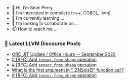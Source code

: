 - 👋 Hi, I’m Sean Perry
- 👀 I’m interested in compilers (c++, COBOL, llvm)
- 🌱 I’m currently learning ...
- 💞️ I’m looking to collaborate on ...
- 📫 How to reach me ...

<!---
s66perry/s66perry is a ✨ special ✨ repository because its `README.md` (this file) appears on your GitHub profile.
You can click the Preview link to take a look at your changes.
--->
### 📕 Latest LLVM Discourse Posts

<!-- DISCOURSE-LLVM:START -->
- [ORC JIT Update / Office Hours -- September 2022](https://discourse.llvm.org/t/orc-jit-update-office-hours-september-2022/65104#post_2)
- [# [RFC] Add `tensor.from_shape` operation](https://discourse.llvm.org/t/rfc-add-tensor-from-shape-operation/65101#post_6)
- [# [RFC] Add `tensor.from_shape` operation](https://discourse.llvm.org/t/rfc-add-tensor-from-shape-operation/65101#post_5)
- [What is the first argument in &quot;_ZNSolsEi&quot; function call?](https://discourse.llvm.org/t/what-is-the-first-argument-in-znsolsei-function-call/65073#post_2)
- [# [RFC] Add `tensor.from_shape` operation](https://discourse.llvm.org/t/rfc-add-tensor-from-shape-operation/65101#post_4)
<!-- DISCOURSE-LLVM:END -->
